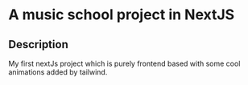 # A music school project in NextJS

## Description
My first nextJs project which is purely frontend based with some cool animations added by tailwind.

